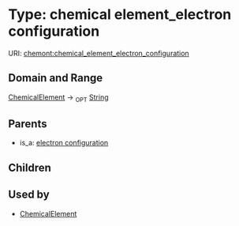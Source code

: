 
# Type: chemical element_electron configuration




URI: [chemont:chemical_element_electron_configuration](https://w3id.org/chemont/chemical_element_electron_configuration)


## Domain and Range

[ChemicalElement](ChemicalElement.md) ->  <sub>OPT</sub> [String](types/String.md)

## Parents

 *  is_a: [electron configuration](electron_configuration.md)

## Children


## Used by

 * [ChemicalElement](ChemicalElement.md)
